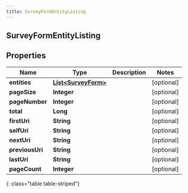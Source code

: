 ```yaml
---
title: SurveyFormEntityListing
---
```


## SurveyFormEntityListing

## Properties

| Name            | Type                                                             | Description | Notes      |
| --------------- | ---------------------------------------------------------------- | ----------- | ---------- |
| **entities**    | <!----><!---->[**List&lt;SurveyForm&gt;**](SurveyForm.md)<!----> |             | [optional] |
| **pageSize**    | <!----><!---->**Integer**<!---->                                 |             | [optional] |
| **pageNumber**  | <!----><!---->**Integer**<!---->                                 |             | [optional] |
| **total**       | <!----><!---->**Long**<!---->                                    |             | [optional] |
| **firstUri**    | <!----><!---->**String**<!---->                                  |             | [optional] |
| **selfUri**     | <!----><!---->**String**<!---->                                  |             | [optional] |
| **nextUri**     | <!----><!---->**String**<!---->                                  |             | [optional] |
| **previousUri** | <!----><!---->**String**<!---->                                  |             | [optional] |
| **lastUri**     | <!----><!---->**String**<!---->                                  |             | [optional] |
| **pageCount**   | <!----><!---->**Integer**<!---->                                 |             | [optional] |

{: class="table table-striped"}
